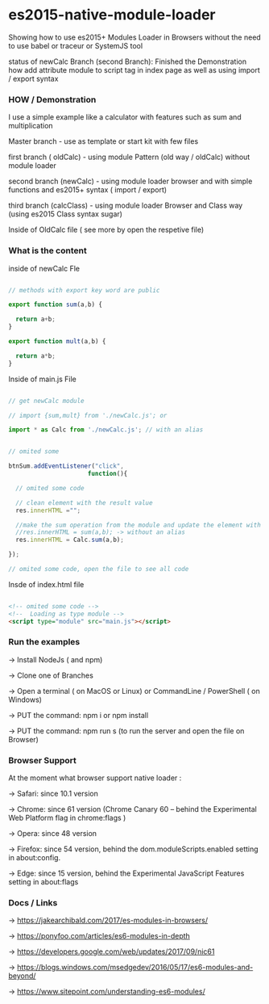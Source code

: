 # es2015-native-module-loader

Showing how to use es2015+ Modules Loader in Browsers without the need to use babel or traceur or SystemJS tool

status of newCalc Branch (second Branch): Finished the Demonstration how add attribute module to script tag in index page as well as using import / export syntax

### HOW /  Demonstration


I use a simple example like a calculator with features such as sum and multiplication

Master branch - use as template or start kit with few files

first branch ( oldCalc) - using module Pattern (old way / oldCalc) without module loader

second branch (newCalc) - using module loader browser and with simple functions and es2015+ syntax ( import / export)

third branch (calcClass) - using module loader Browser and Class way (using es2015 Class syntax sugar)

Inside of OldCalc file ( see more by open the respetive file)

### What is the content

inside of newCalc Fle

``` JavaScript

// methods with export key word are public

export function sum(a,b) {

  return a+b;
}

export function mult(a,b) {

  return a*b;
}

```

Inside of main.js File

```  JavaScript

// get newCalc module

// import {sum,mult} from './newCalc.js'; or

import * as Calc from './newCalc.js'; // with an alias


// omited some

btnSum.addEventListener("click",
                      function(){

  // omited some code

  // clean element with the result value
  res.innerHTML ="";

  //make the sum operation from the module and update the element with the result
  //res.innerHTML = sum(a,b); -> without an alias
  res.innerHTML = Calc.sum(a,b);

});

// omited some code, open the file to see all code

```

Insde of index.html file

``` HTML

<!-- omited some code -->
<!--  Loading as type module -->
<script type="module" src="main.js"></script>

```  

### Run the examples


-> Install NodeJs ( and npm)

-> Clone one of Branches

-> Open a terminal ( on MacOS or Linux) or CommandLine / PowerShell ( on Windows)

-> PUT the command: npm i or npm install

-> PUT the command: npm run s (to run the server and open the file on Browser)


### Browser Support

At the moment what browser support native loader :

-> Safari: since 10.1 version

-> Chrome: since 61 version (Chrome Canary 60 – behind the Experimental Web Platform flag in chrome:flags )

-> Opera: since 48  version

-> Firefox: since 54 version, behind the dom.moduleScripts.enabled setting in about:config.

-> Edge: since 15 version, behind the Experimental JavaScript Features setting in about:flags


### Docs / Links

-> https://jakearchibald.com/2017/es-modules-in-browsers/

-> https://ponyfoo.com/articles/es6-modules-in-depth

-> https://developers.google.com/web/updates/2017/09/nic61

-> https://blogs.windows.com/msedgedev/2016/05/17/es6-modules-and-beyond/

-> https://www.sitepoint.com/understanding-es6-modules/
